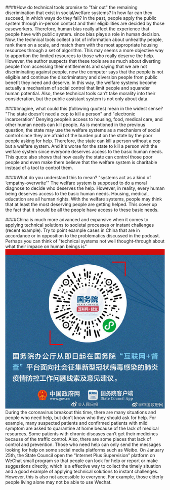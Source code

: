 ####How do technical tools promise to "fair out" the remaining discrimination that exist in social/welfare systems? In how far can they succeed, in which ways do they fail?
    In the past, people apply the public system through in-person contact and their eligibilities are decided by those caseworkers. Therefore, human bias really affect the experience that people have with public system. since bias plays a role in human decision. Now, the technical tools collect a lot of information about unhealthy people, rank them on a scale, and match them with the most appropriate housing resources through a set of algorithm. This may seems a more objective way to apportion the limited resources to those who really deserve the help. However, the author suspects that these tools are as much about diverting people from accessing their entitlements and saying that we are not discriminating against people, now the computer says that the people is not eligible and continue the discriminatory and diversion people from public benefit they need and deserve. In this way, the welfare systems become actually a mechanism of social control that limit people and squander human potential. Also, these technical tools can’t take morality into their consideration, but the public assistant system is not only about data.

####Imagine, what could this (following quotes) mean in the widest sense? "The state doesn't need a cop to kill a person" and "electronic incarceration”
    Denying people’s access to housing, food, medical care, and other human needs can kill people. As is mentioned in the previous question, the state may use the welfare systems as a mechanism of social control since they are afraid of the burden put on the state by the poor people asking for help. Therefore, the state can kill a person without a cop but a welfare system. And it's worse for the state to kill a person with the welfare system since everyone deserves access to the basic human needs. This quote also shows that how easily the state can control those poor people and even make them believe that the welfare system is charitable instead of a tool to control them.

####What do you understand this to mean? "systems act as a kind of ‘empathy-overwrite'"
    The welfare system is supposed to do a moral diagnose to decide who deserves the help. However, in reality, every human being deserves access to the basic human needs. Housing, medical, education are all human rights. With the welfare systems, people may think that at least the most deserving people are getting helped. This cover up the fact that it should be all the people have access to these basic needs. 

####China is much more advanced and expansive when it comes to applying technical solutions to societal processes or instant challenges (recent example). Try to point example cases in China that are in accordance or in opposition to the problematics discussed in the podcast. Perhaps you can think of "technical systems not well thought-through about what their impace on human beings is”
![image](internet+.jpeg)
    During the coronavirus breakout this time, there are many situations and people who need help, but don’t know who they should ask for help. For example, many suspected patients and confirmed patients with mild symptom are asked to quarantine at home because of the lack of medical resources. Some patients with chronic diseases can’t get their medicines because of the traffic control. Also, there are some places that lack of control and prevention. Those who need help can only send the messages looking for help on some social media platforms such as Weibo. On January 25th, the State Council open the “Internet  Plus Supervision” platform on WeChat small program so that people can look for help or report or make suggestions directly, which is a effective way to collect the timely situation and a good example of applying technical solutions to instant challenges. However, this is also not accessible to everyone. For example, those elderly people living alone may not be able to use Wechat.
